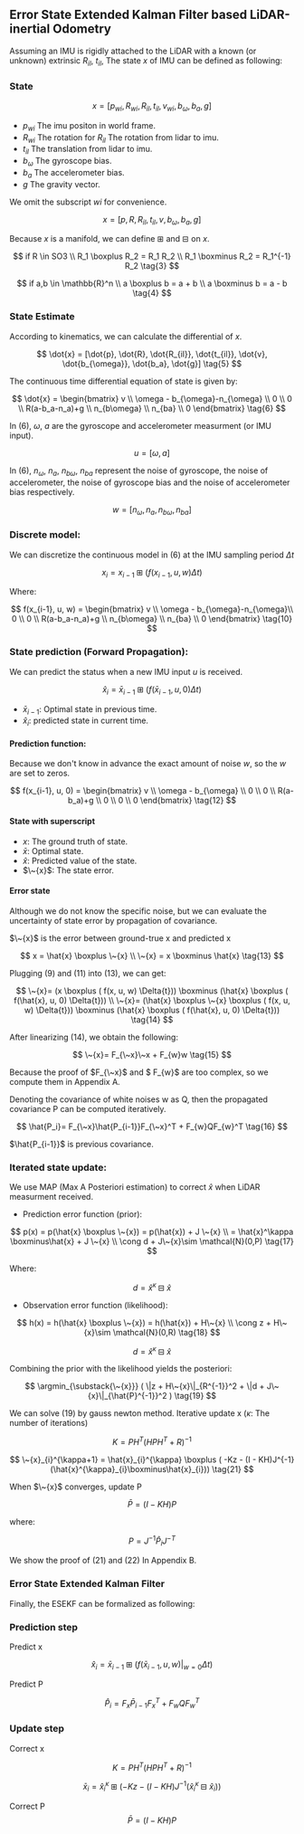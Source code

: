 ## Error State Extended Kalman Filter based LiDAR-inertial Odometry

Assuming an IMU is rigidly attached to the LiDAR with a known (or unknown) extrinsic $R_{il}$, $t_{il}$, The state $x$ of IMU can be defined as following:

### State

$$ 
x = [p_{wi}, R_{wi}, R_{il}, t_{il}, v_{wi}, b_{\omega}, b_a, g] \tag{1}
$$

* $p_{wi}$ The imu positon in world frame.
* $R_{wi}$ The rotation for $R_{il}$ The rotation from lidar to imu.
* $t_{il}$ The translation from lidar to imu.
* $b_{\omega}$ The gyroscope bias.
* $b_a$ The accelerometer bias.
* $g$ The gravity vector.

We omit the subscript $wi$ for convenience.

$$ 
x = [p, R, R_{il}, t_{il}, v, b_{\omega}, b_a, g] \tag{2}
$$

Because $x$ is a manifold, we can define $\boxplus$ and $\boxminus$ on $x$.

$$
if  R \in  SO3  \\ 
R_1 \boxplus R_2 = R_1 R_2 \\
R_1 \boxminus R_2 = R_1^{-1} R_2
\tag{3}
$$

$$
if a,b \in \mathbb{R}^n \\ 
a \boxplus b = a + b \\
a \boxminus b = a - b
\tag{4}
$$

### State Estimate
According to kinematics, we can calculate the differential of $x$.

$$ 
\dot{x} = [\dot{p}, \dot{R}, \dot{R_{il}}, \dot{t_{il}}, \dot{v}, \dot{b_{\omega}}, \dot{b_a}, \dot{g}] 
\tag{5}
$$

The continuous time differential equation of state is given by:

$$ 
\dot{x} = 
\begin{bmatrix}
 v \\ 
\omega - b_{\omega}-n_{\omega} \\
 0 \\
 0 \\
 R(a-b_a-n_a)+g \\
 n_{b\omega} \\
 n_{ba} \\
 0
 \end{bmatrix}
 \tag{6}
 $$

In (6), $\omega$, $a$ are the gyroscope and accelerometer measurment (or IMU input).


$$
u = [\omega, a]
\tag{7}
$$

In (6), $n_{\omega}$, $n_a$, $n_{b\omega}$, $n_{ba}$ represent the noise of gyroscope, the noise of accelerometer, the noise of gyroscope bias and the noise of accelerometer bias respectively.

$$
w = [n_{\omega}, n_a, n_{b\omega}, n_{ba}]
\tag{8}
$$

### Discrete model:
We can discretize the continuous model in (6) at the IMU sampling period $\Delta{t}$

$$ 
x_{i} = x_{i-1} \boxplus ( f(x_{i-1}, u, w) \Delta{t}) 
\tag{9}
$$

Where:

$$ 
f(x_{i-1}, u, w) = 
\begin{bmatrix}
 v \\ 
\omega - b_{\omega}-n_{\omega}\\
 0 \\
 0 \\
 R(a-b_a-n_a)+g \\
 n_{b\omega} \\
 n_{ba} \\
 0
 \end{bmatrix} 
 \tag{10}
$$


### State prediction (Forward Propagation):
We can predict the status when a new IMU input $u$ is received.

$$
\hat{x}_{i} = \bar{x}_{i-1} \boxplus ( f(\bar{x}_{i-1}, u, 0) \Delta{t})
 \tag{11}
$$

* $\bar{x}_{i-1}$: Optimal state in previous time.
* $\hat{x}_{i}$: predicted state in current time.

#### Prediction function:
Because we don't know in advance the exact amount of noise $w$, so the $w$ are set to zeros. 

$$ 
f(x_{i-1}, u, 0) = 
\begin{bmatrix}
 v \\ 
 \omega - b_{\omega} \\
 0 \\
 0 \\
 R(a-b_a)+g \\
 0 \\
 0 \\
 0
 \end{bmatrix} \tag{12}
$$

####  State with superscript

* $x$: The ground truth of state.
* $\bar{x}$: Optimal state.
* $\hat{x}$: Predicted value of the state.
* $\~{x}$: The state error.

####  Error state

Although we do not know the specific noise, but we can evaluate the uncertainty of state error by propagation of covariance.

$\~{x}$ is the error between ground-true x and predicted x

$$ 
x = \hat{x} \boxplus \~{x} \\
\~{x} = x \boxminus \hat{x} 
\tag{13}
$$

Plugging (9) and (11) into (13), we can get:

$$ 
\~{x}= (x \boxplus ( f(x, u, w) \Delta{t})) 
\boxminus 
(\hat{x} \boxplus ( f(\hat{x}, u, 0) \Delta{t}))  \\
\~{x}= (\hat{x} \boxplus \~{x} \boxplus ( f(x, u, w) \Delta{t})) 
\boxminus 
(\hat{x} \boxplus ( f(\hat{x}, u, 0) \Delta{t}))
\tag{14}
$$

After linearizing (14), we obtain the following:

$$
\~{x}= F_{\~x}\~x + F_{w}w 
\tag{15}
$$

Because the proof of $F_{\~x}$ and $ F_{w}$ are too complex, so we compute them in Appendix A.

Denoting the covariance of white noises w as Q, then the propagated covariance P  can be computed iteratively.

$$
\hat{P_i}= F_{\~x}\hat{P_{i-1}}F_{\~x}^T +  F_{w}QF_{w}^T 
\tag{16}
$$

$\hat{P_{i-1}}$ is previous covariance.

### Iterated state update:

We use MAP (Max A Posteriori estimation) to correct $\hat{x}$ when LiDAR measurment received.

* Prediction error function  (prior):

$$
p(x) = p(\hat{x} \boxplus \~{x}) = p(\hat{x}) + J \~{x} \\
= \hat{x}^\kappa \boxminus\hat{x} + J \~{x} \\
\cong d + J\~{x}\sim \mathcal{N}(0,P)
\tag{17}
$$

Where:

$$
d=\hat{x}^{\kappa}\boxminus\hat{x}
$$

* Observation error function (likelihood):

$$
h(x) = h(\hat{x} \boxplus \~{x}) = h(\hat{x}) + H\~{x} \\
\cong z + H\~{x}\sim \mathcal{N}(0,R)
\tag{18}
$$

$$
d=\hat{x}^{\kappa}\boxminus\hat{x}
$$

Combining the prior with the likelihood yields the posteriori:

$$
\argmin_{\substack{\~{x}}} ( \|z + H\~{x}\|_{R^{-1}}^2 + \|d + J\~{x}\|_{\hat{P}^{-1}}^2  )
\tag{19}
$$

We can solve (19) by gauss newton method.
Iterative update x ($\kappa$: The number of iterations)

$$
K=PH^T(HPH^T+R)^{−1}
\tag{20}
$$

$$
\~{x}_{i}^{\kappa+1} = \hat{x}_{i}^{\kappa} \boxplus  ( -Kz - (I - KH)J^{-1} (\hat{x}^{\kappa}_{i}\boxminus\hat{x}_{i})) 
\tag{21}
$$

When $\~{x}$ converges, update P

$$
\bar{P}=(I - KH)P
\tag{22}
$$

where:

$$
P=J^{-1} \hat{P}_{i} J^{-T}
\tag{23}
$$

We show the proof of (21) and (22) In Appendix B.

### Error State Extended Kalman Filter
Finally, the ESEKF can be formalized as following:

### Prediction step
Predict x

$$
\hat{x}_{i} = \bar{x}_{i-1} \boxplus ( f(\bar{x}_{i-1}, u, w)|_{w=0} \Delta{t}) 
\tag{24}
$$

Predict P 

$$
\hat{P}_{i} = F_x \bar{P}_{i-1}F_x^T + F_w Q F_w^T
\tag{25}
$$

### Update step
Correct x

$$
K=PH^T(HPH^T+R)^{−1}
\tag{27}
$$

$$
\bar{x}_{i} = \hat{x}_{i}^{\kappa} \boxplus  ( -Kz - (I - KH)J^{-1} (\hat{x}^{\kappa}_{i}\boxminus\hat{x}_{i}))
\tag{28}
$$

Correct P 
$$
\bar{P}=(I - KH)P
\tag{29}
$$

